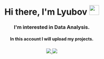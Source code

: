 <h1 align="center">Hi there, I'm Lyubov</a>
<img src="https://github.com/blackcater/blackcater/raw/main/images/Hi.gif" height="32"/></h1>  
<h3 align="center">I'm interested in Data Analysis.</h3>
<h4 align="center">In this account I will upload my projects.</h4>


<h3 align="center"><a href="https://t.me/ama_lls"><img src="https://img.shields.io/badge/Telegram-2CA5E0?style=for-the-badge&logo=telegram&logoColor=white">
<a href="ls88ds@gmail.com"><img src="https://img.shields.io/badge/Gmail-D14836?style=for-the-badge&logo=gmail&logoColor=white"></h3>
<!--
**ama-lls/ama-lls** is a ✨ _special_ ✨ repository because its `README.md` (this file) appears on your GitHub profile.

Here are some ideas to get you started:

- 🔭 I’m currently working on ...
- 🌱 I’m currently learning ...
- 👯 I’m looking to collaborate on ...
- 🤔 I’m looking for help with ...
- 💬 Ask me about ...
- 📫 How to reach me: ...
- 😄 Pronouns: ...
- ⚡ Fun fact: ...
-->
